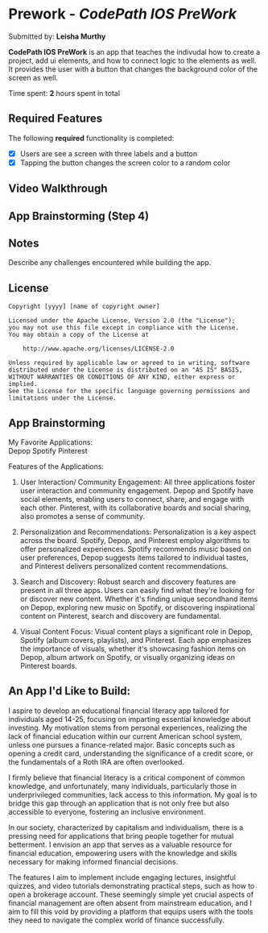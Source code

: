# Prework - *CodePath IOS PreWork*

Submitted by: **Leisha Murthy**

**CodePath IOS PreWork** is an app that teaches the indivudal how to create a project, add ui elements, and how to connect logic to the elements as well. It provides the user with a button that changes the background color of the screen as well. 

Time spent: **2** hours spent in total

## Required Features

The following **required** functionality is completed:

- [x] Users are see a screen with three labels and a button
- [x] Tapping the button changes the screen color to a random color
 
## Video Walkthrough
<script
<blockquote class="imgur-embed-pub" lang="en" data-id="a/QRavbWy"  ><a href="//imgur.com/a/QRavbWy">IOS Pre Work</a></blockquote><script async src="//s.imgur.com/min/embed.js" charset="utf-8"> </script>

## App Brainstorming (Step 4)

## Notes

Describe any challenges encountered while building the app.

## License

    Copyright [yyyy] [name of copyright owner]

    Licensed under the Apache License, Version 2.0 (the "License");
    you may not use this file except in compliance with the License.
    You may obtain a copy of the License at

        http://www.apache.org/licenses/LICENSE-2.0

    Unless required by applicable law or agreed to in writing, software
    distributed under the License is distributed on an "AS IS" BASIS,
    WITHOUT WARRANTIES OR CONDITIONS OF ANY KIND, either express or implied.
    See the License for the specific language governing permissions and
    limitations under the License.


## App Brainstorming 

My Favorite Applications:  
Depop
Spotify 
Pinterest 


Features of the Applications:  

1. User Interaction/ Community Engagement:
All three applications foster user interaction and community engagement. Depop and Spotify have social elements, enabling users to connect, share, and engage with each other. Pinterest, with its collaborative boards and social sharing, also promotes a sense of community. 

2. Personalization and Recommendations:
Personalization is a key aspect across the board. Spotify, Depop, and Pinterest employ algorithms to offer personalized experiences. Spotify recommends music based on user preferences, Depop suggests items tailored to individual tastes, and Pinterest delivers personalized content recommendations.
3. Search and Discovery:
Robust search and discovery features are present in all three apps. Users can easily find what they're looking for or discover new content. Whether it's finding unique secondhand items on Depop, exploring new music on Spotify, or discovering inspirational content on Pinterest, search and discovery are fundamental.

4. Visual Content Focus:
Visual content plays a significant role in Depop, Spotify (album covers, playlists), and Pinterest. Each app emphasizes the importance of visuals, whether it's showcasing fashion items on Depop, album artwork on Spotify, or visually organizing ideas on Pinterest boards.



## An App I'd Like to Build:  
I aspire to develop an educational financial literacy app tailored for individuals aged 14-25, focusing on imparting essential knowledge about investing. My motivation stems from personal experiences, realizing the lack of financial education within our current American school system, unless one pursues a finance-related major. Basic concepts such as opening a credit card, understanding the significance of a credit score, or the fundamentals of a Roth IRA are often overlooked.

I firmly believe that financial literacy is a critical component of common knowledge, and unfortunately, many individuals, particularly those in underprivileged communities, lack access to this information. My goal is to bridge this gap through an application that is not only free but also accessible to everyone, fostering an inclusive environment.

In our society, characterized by capitalism and individualism, there is a pressing need for applications that bring people together for mutual betterment. I envision an app that serves as a valuable resource for financial education, empowering users with the knowledge and skills necessary for making informed financial decisions.

The features I aim to implement include engaging lectures, insightful quizzes, and video tutorials demonstrating practical steps, such as how to open a brokerage account. These seemingly simple yet crucial aspects of financial management are often absent from mainstream education, and I aim to fill this void by providing a platform that equips users with the tools they need to navigate the complex world of finance successfully.

